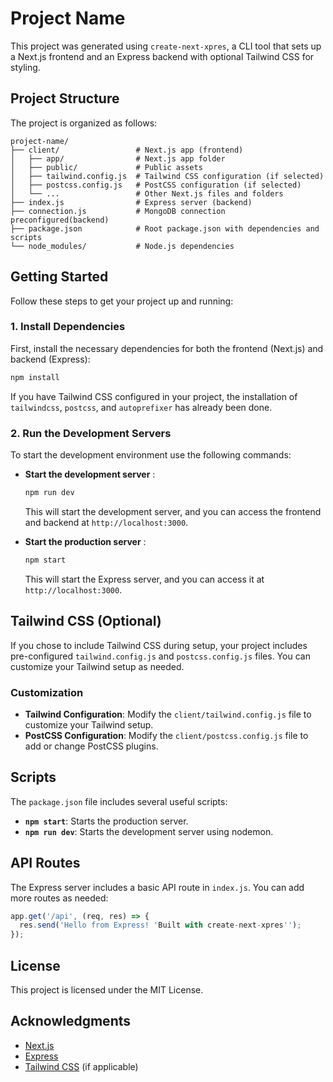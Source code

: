 
# Project Name

This project was generated using `create-next-xpres`, a CLI tool that sets up a Next.js frontend and an Express backend with optional Tailwind CSS for styling.

## Project Structure

The project is organized as follows:

```plaintext
project-name/
├── client/                 # Next.js app (frontend)
│   ├── app/                # Next.js app folder
│   ├── public/             # Public assets
│   ├── tailwind.config.js  # Tailwind CSS configuration (if selected)
│   ├── postcss.config.js   # PostCSS configuration (if selected)
│   └── ...                 # Other Next.js files and folders
├── index.js                # Express server (backend)
├── connection.js           # MongoDB connection preconfigured(backend)
├── package.json            # Root package.json with dependencies and scripts
└── node_modules/           # Node.js dependencies
```

## Getting Started

Follow these steps to get your project up and running:

### 1. Install Dependencies

First, install the necessary dependencies for both the frontend (Next.js) and backend (Express):

```bash
npm install
```

If you have Tailwind CSS configured in your project, the installation of `tailwindcss`, `postcss`, and `autoprefixer` has already been done.

### 2. Run the Development Servers

To start the development environment use the following commands:

- **Start the development server** :

  ```bash
  npm run dev
  ```

  This will start the development server, and you can access the frontend and backend at `http://localhost:3000`.

- **Start the production server** :

  ```bash
  npm start
  ```

  This will start the Express server, and you can access it at `http://localhost:3000`.

## Tailwind CSS (Optional)

If you chose to include Tailwind CSS during setup, your project includes pre-configured `tailwind.config.js` and `postcss.config.js` files. You can customize your Tailwind setup as needed.

### Customization

- **Tailwind Configuration**: Modify the `client/tailwind.config.js` file to customize your Tailwind setup.
- **PostCSS Configuration**: Modify the `client/postcss.config.js` file to add or change PostCSS plugins.

## Scripts

The `package.json` file includes several useful scripts:

- **`npm start`**: Starts the production server.
- **`npm run dev`**: Starts the development server using nodemon.

## API Routes

The Express server includes a basic API route in `index.js`. You can add more routes as needed:

```javascript
app.get('/api', (req, res) => {
  res.send('Hello from Express! 'Built with create-next-xpres'');
});
```

## License

This project is licensed under the MIT License.

## Acknowledgments

- [Next.js](https://nextjs.org/)
- [Express](https://expressjs.com/)
- [Tailwind CSS](https://tailwindcss.com/) (if applicable)

